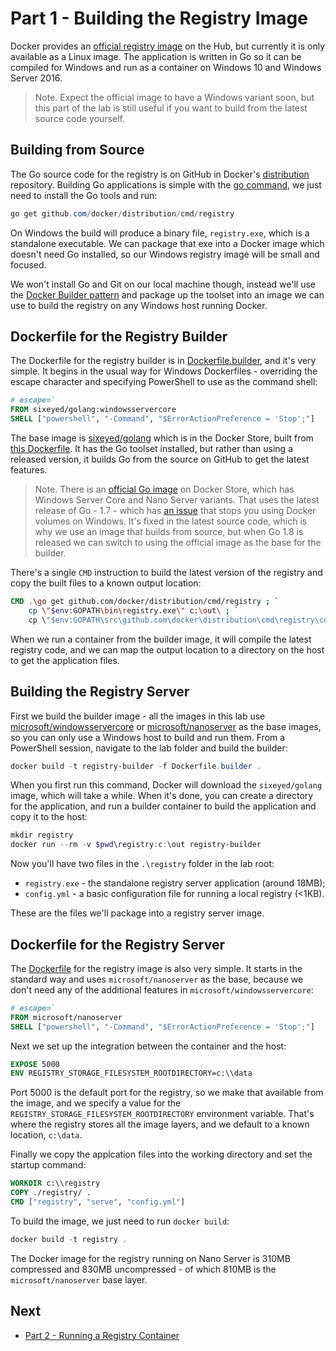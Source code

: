 # Part 1 - Building the Registry Image

Docker provides an [official registry image](https://store.docker.com/images/registry) on the Hub, but currently it is only available as a Linux image. The application is written in Go so it can be compiled for Windows and run as a container on Windows 10 and Windows Server 2016.

> Note. Expect the official image to have a Windows variant soon, but this part of the lab is still useful if you want to build from the latest source code yourself.

## Building from Source

The Go source code for the registry is on GitHub in Docker's [distribution](https://github.com/docker/distribution) repository. Building Go applications is simple with the [go command](https://golang.org/doc/articles/go_command.html), we just need to install the Go tools and run:

```PowerShell
go get github.com/docker/distribution/cmd/registry
```

On Windows the build will produce a binary file, `registry.exe`, which is a standalone executable. We can package that exe into a Docker image which doesn't need Go installed, so our Windows registry image will be small and focused.

We won't install Go and Git on our local machine though, instead we'll use the [Docker Builder pattern](http://blog.terranillius.com/post/docker_builder_pattern/) and package up the toolset into an image we can use to build the registry on any Windows host running Docker.

## Dockerfile for the Registry Builder

The Dockerfile for the registry builder is in [Dockerfile.builder](Dockerfile.builder), and it's very simple. It begins in the usual way for Windows Dockerfiles - overriding the escape character and specifying PowerShell to use as the command shell:

```Dockerfile
# escape=`
FROM sixeyed/golang:windowsservercore 
SHELL ["powershell", "-Command", "$ErrorActionPreference = 'Stop';"]
```

The base image is [sixeyed/golang](https://store.docker.com/community/images/sixeyed/golang) which is in the Docker Store, built from [this Dockerfile](https://github.com/sixeyed/dockers-windows/blob/master/golang/Dockerfile). It has the Go toolset installed, but rather than using a released version, it builds Go from the source on GitHub to get the latest features.

> Note. There is an [official Go image](https://store.docker.com/images/golang) on Docker Store, which has Windows Server Core and Nano Server variants. That uses the latest release of Go - 1.7 - which has [an issue](https://github.com/golang/go/issues/15978) that stops you using Docker volumes on Windows. It's fixed in the latest source code, which is why we use an image that builds from source, but when Go 1.8 is released we can switch to using the official image as the base for the builder.

There's a single `CMD` instruction to build the latest version of the registry and copy the built files to a known output location:

```Dockerfile
CMD .\go get github.com/docker/distribution/cmd/registry ; `    
    cp \"$env:GOPATH\bin\registry.exe\" c:\out\ ; `
    cp \"$env:GOPATH\src\github.com\docker\distribution\cmd\registry\config-example.yml\" c:\out\config.yml
```

When we run a container from the builder image, it will compile the latest registry code, and we can map the output location to a directory on the host to get the application files.

## Building the Registry Server

First we build the builder image - all the images in this lab use [microsoft/windowsservercore](https://store.docker.com/images/windowsservercore) or [microsoft/nanoserver](https://store.docker.com/images/nanoserver) as the base images, so you can only use a Windows host to build and run them. From a PowerShell session, navigate to the lab folder and build the builder:

```PowerShell 
docker build -t registry-builder -f Dockerfile.builder .
```

When you first run this command, Docker will download the `sixeyed/golang` image, which will take a while. When it's done, you can create a directory for the application, and run a builder container to build the application and copy it to the host:

```PowerShell
mkdir registry
docker run --rm -v $pwd\registry:c:\out registry-builder
```

Now you'll have two files in the `.\registry` folder in the lab root:

- `registry.exe` - the standalone registry server application (around 18MB);
- `config.yml` - a basic configuration file for running a local registry (<1KB).

These are the files we'll package into a registry server image.

## Dockerfile for the Registry Server

The [Dockerfile](Dockerfile) for the registry image is also very simple. It starts in the standard way and uses `microsoft/nanoserver` as the base, because we don't need any of the additional features in `microsoft/windowsservercore`:

```Dockerfile
# escape=`
FROM microsoft/nanoserver
SHELL ["powershell", "-Command", "$ErrorActionPreference = 'Stop';"]
```

Next we set up the integration between the container and the host:

```Dockerfile
EXPOSE 5000
ENV REGISTRY_STORAGE_FILESYSTEM_ROOTDIRECTORY=c:\\data
```

Port 5000 is the default port for the registry, so we make that available from the image, and we specify a value for the `REGISTRY_STORAGE_FILESYSTEM_ROOTDIRECTORY` environment variable. That's where the registry stores all the image layers, and we default to a known location, `c:\data`.

Finally we copy the applcation files into the working directory and set the startup command:

```Dockerfile
WORKDIR c:\\registry
COPY ./registry/ .
CMD ["registry", "serve", "config.yml"]
```

To build the image, we just need to run `docker build`:

```PowerShell
docker build -t registry .
```

The Docker image for the registry running on Nano Server is 310MB compressed and 830MB uncompressed - of which 810MB is the `microsoft/nanoserver` base layer. 

## Next

- [Part 2 - Running a Registry Container](part-2.md)
